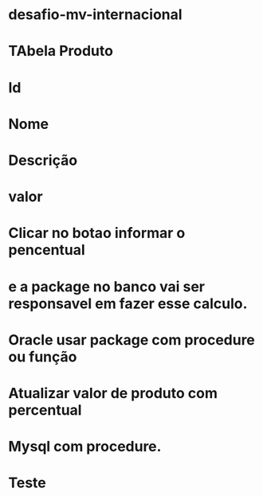 # desafio-mv-internacional

# TAbela Produto
# Id
# Nome
# Descrição
# valor

# Clicar no botao informar o pencentual
# e a package no banco vai ser responsavel em fazer esse calculo.
# Oracle usar package com procedure ou função
# Atualizar valor de produto com percentual
# Mysql com procedure.
# Teste
